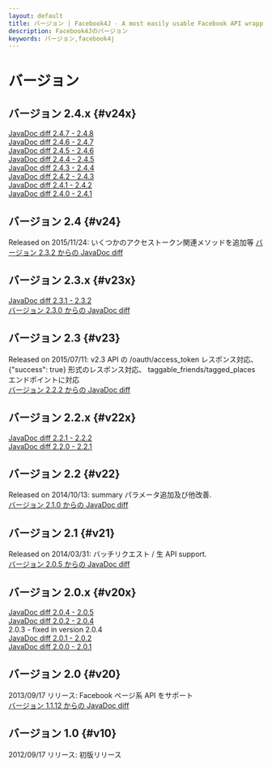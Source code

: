 ```yaml
---
layout: default
title: バージョン | Facebook4J - A most easily usable Facebook API wrapper in Java
description: Facebook4Jのバージョン
keywords: バージョン,facebook4j
---
```

# バージョン

## バージョン 2.4.x {#v24x}
[JavaDoc diff 2.4.7 - 2.4.8](/oldjavadocs/2.4.7-2.4.8/changes.html)  
[JavaDoc diff 2.4.6 - 2.4.7](/oldjavadocs/2.4.6-2.4.7/changes.html)  
[JavaDoc diff 2.4.5 - 2.4.6](/oldjavadocs/2.4.5-2.4.6/changes.html)  
[JavaDoc diff 2.4.4 - 2.4.5](/oldjavadocs/2.4.4-2.4.5/changes.html)  
[JavaDoc diff 2.4.3 - 2.4.4](/oldjavadocs/2.4.3-2.4.4/changes.html)  
[JavaDoc diff 2.4.2 - 2.4.3](/oldjavadocs/2.4.2-2.4.3/changes.html)  
[JavaDoc diff 2.4.1 - 2.4.2](/oldjavadocs/2.4.1-2.4.2/changes.html)  
[JavaDoc diff 2.4.0 - 2.4.1](/oldjavadocs/2.4.0-2.4.1/changes.html)

## バージョン 2.4 {#v24}
Released on 2015/11/24: いくつかのアクセストークン関連メソッドを追加等
[バージョン 2.3.2 からの JavaDoc diff](/oldjavadocs/2.3.2-2.4.0/changes.html)

## バージョン 2.3.x {#v23x}
[JavaDoc diff 2.3.1 - 2.3.2](/oldjavadocs/2.3.1-2.3.2/changes.html)  
[バージョン 2.3.0 からの JavaDoc diff](/oldjavadocs/2.3.0-2.3.1/changes.html)

## バージョン 2.3 {#v23}
Released on 2015/07/11: v2.3 API の /oauth/access_token レスポンス対応、 {"success": true} 形式のレスポンス対応、 taggable_friends/tagged_places エンドポイントに対応  
[バージョン 2.2.2 からの JavaDoc diff](/oldjavadocs/2.2.2-2.3.0/changes.html)

## バージョン 2.2.x {#v22x}
[JavaDoc diff 2.2.1 - 2.2.2](/oldjavadocs/2.2.1-2.2.2/changes.html)  
[JavaDoc diff 2.2.0 - 2.2.1](/oldjavadocs/2.2.0-2.2.1/changes.html)

## バージョン 2.2 {#v22}
Released on 2014/10/13: summary パラメータ追加及び他改善.  
[バージョン 2.1.0 からの JavaDoc diff](/oldjavadocs/2.1.0-2.2.0/changes.html)

## バージョン 2.1 {#v21}
Released on 2014/03/31: バッチリクエスト / 生 API support.  
[バージョン 2.0.5 からの JavaDoc diff](/oldjavadocs/2.0.5-2.1.0/changes.html)

## バージョン 2.0.x {#v20x}
[JavaDoc diff 2.0.4 - 2.0.5](/oldjavadocs/2.0.4-2.0.5/changes.html)  
[JavaDoc diff 2.0.2 - 2.0.4](/oldjavadocs/2.0.2-2.0.4/changes.html)  
2.0.3 - fixed in version 2.0.4  
[JavaDoc diff 2.0.1 - 2.0.2](/oldjavadocs/2.0.1-2.0.2/changes.html)  
[JavaDoc diff 2.0.0 - 2.0.1](/oldjavadocs/2.0.0-2.0.1/changes.html)

## バージョン 2.0 {#v20}
2013/09/17 リリース: Facebook ページ系 API をサポート  
[バージョン 1.1.12 からの JavaDoc diff](/oldjavadocs/1.1.12-2.0.0/changes.html)

## バージョン 1.0 {#v10}
2012/09/17 リリース: 初版リリース
